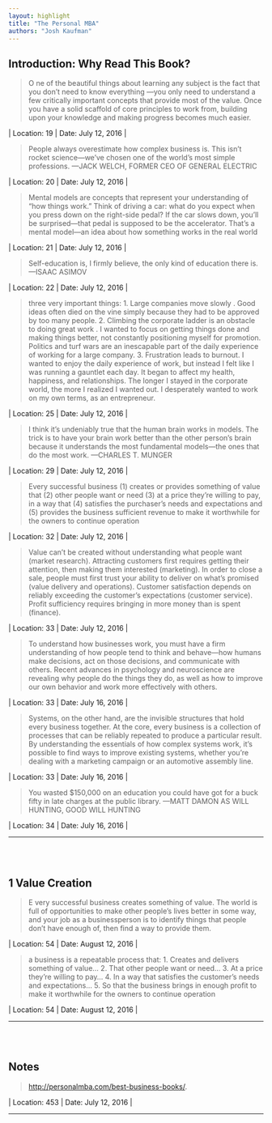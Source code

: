 ```yaml
---
layout: highlight
title: "The Personal MBA"
authors: "Josh Kaufman"
---
```



## Introduction: Why Read This Book?

 > O ne of the beautiful things about learning any subject is the fact that you don’t need to know everything —you only need to understand a few critically important concepts that provide most of the value. Once you have a solid scaffold of core principles to work from, building upon your knowledge and making progress becomes much easier.

| Location: 19 | 
 Date: July 12, 2016 |
<br>

 > People always overestimate how complex business is. This isn’t rocket science—we’ve chosen one of the world’s most simple professions. —JACK WELCH, FORMER CEO OF GENERAL ELECTRIC

| Location: 20 | 
 Date: July 12, 2016 |
<br>

 > Mental models are concepts that represent your understanding of “how things work.” Think of driving a car: what do you expect when you press down on the right-side pedal? If the car slows down, you’ll be surprised—that pedal is supposed to be the accelerator. That’s a mental model—an idea about how something works in the real world

| Location: 21 | 
 Date: July 12, 2016 |
<br>

 > Self-education is, I firmly believe, the only kind of education there is. —ISAAC ASIMOV

| Location: 22 | 
 Date: July 12, 2016 |
<br>

 > three very important things: 1. Large companies move slowly . Good ideas often died on the vine simply because they had to be approved by too many people. 2. Climbing the corporate ladder is an obstacle to doing great work . I wanted to focus on getting things done and making things better, not constantly positioning myself for promotion. Politics and turf wars are an inescapable part of the daily experience of working for a large company. 3. Frustration leads to burnout. I wanted to enjoy the daily experience of work, but instead I felt like I was running a gauntlet each day. It began to affect my health, happiness, and relationships. The longer I stayed in the corporate world, the more I realized I wanted out. I desperately wanted to work on my own terms, as an entrepreneur.

| Location: 25 | 
 Date: July 12, 2016 |
<br>

 > I think it’s undeniably true that the human brain works in models. The trick is to have your brain work better than the other person’s brain because it understands the most fundamental models—the ones that do the most work. —CHARLES T. MUNGER

| Location: 29 | 
 Date: July 12, 2016 |
<br>

 > Every successful business (1) creates or provides something of value that (2) other people want or need (3) at a price they’re willing to pay, in a way that (4) satisfies the purchaser’s needs and expectations and (5) provides the business sufficient revenue to make it worthwhile for the owners to continue operation

| Location: 32 | 
 Date: July 12, 2016 |
<br>

 > Value can’t be created without understanding what people want (market research). Attracting customers first requires getting their attention, then making them interested (marketing). In order to close a sale, people must first trust your ability to deliver on what’s promised (value delivery and operations). Customer satisfaction depends on reliably exceeding the customer’s expectations (customer service). Profit sufficiency requires bringing in more money than is spent (finance).

| Location: 33 | 
 Date: July 12, 2016 |
<br>

 > To understand how businesses work, you must have a firm understanding of how people tend to think and behave—how humans make decisions, act on those decisions, and communicate with others. Recent advances in psychology and neuroscience are revealing why people do the things they do, as well as how to improve our own behavior and work more effectively with others.

| Location: 33 | 
 Date: July 16, 2016 |
<br>

 > Systems, on the other hand, are the invisible structures that hold every business together. At the core, every business is a collection of processes that can be reliably repeated to produce a particular result. By understanding the essentials of how complex systems work, it’s possible to find ways to improve existing systems, whether you’re dealing with a marketing campaign or an automotive assembly line.

| Location: 33 | 
 Date: July 16, 2016 |
<br>

 > You wasted $150,000 on an education you could have got for a buck fifty in late charges at the public library. —MATT DAMON AS WILL HUNTING, GOOD WILL HUNTING

| Location: 34 | 
 Date: July 16, 2016 |
<br>

----------
<br><br>

## 1 Value Creation

 > E very successful business creates something of value. The world is full of opportunities to make other people’s lives better in some way, and your job as a businessperson is to identify things that people don’t have enough of, then find a way to provide them.

| Location: 54 | 
 Date: August 12, 2016 |
<br>

 > a business is a repeatable process that: 1. Creates and delivers something of value… 2. That other people want or need… 3. At a price they’re willing to pay… 4. In a way that satisfies the customer’s needs and expectations… 5. So that the business brings in enough profit to make it worthwhile for the owners to continue operation

| Location: 54 | 
 Date: August 12, 2016 |
<br>

----------
<br><br>

## Notes

 > http://personalmba.com/best-business-books/.

| Location: 453 | 
 Date: July 12, 2016 |
<br>

----------
<br><br>
